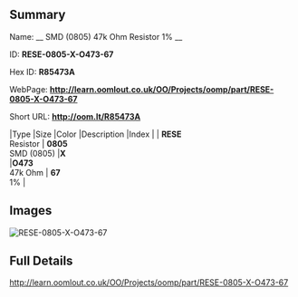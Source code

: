 

## Summary
 
Name: __ SMD (0805) 47k Ohm Resistor 1% __

ID: __RESE-0805-X-O473-67__

Hex ID: __R85473A__

WebPage: __http://learn.oomlout.co.uk/OO/Projects/oomp/part/RESE-0805-X-O473-67__

Short URL: __http://oom.lt/R85473A__


|Type   |Size   |Color   |Description   |Index   |
| __RESE__ <br>Resistor  | __0805__<br>SMD (0805)   |__X__<br>    |__O473__<br>47k Ohm    | __67__<br> 1% |


## Images
![RESE-0805-X-O473-67](http://oomlout.com/oomp-gen/parts/RESE-0805-X-O473-67/RESE-0805-X-O473-67_420.jpg)

## Full Details

 http://learn.oomlout.co.uk/OO/Projects/oomp/part/RESE-0805-X-O473-67

